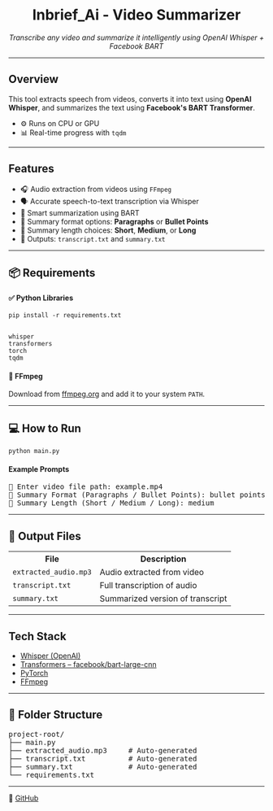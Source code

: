 <h1 align="center">Inbrief_Ai - Video Summarizer </h1>
<p align="center"><i>Transcribe any video and summarize it intelligently using OpenAI Whisper + Facebook BART</i></p>
<hr>

<h2> Overview</h2>
<p>This tool extracts speech from videos, converts it into text using <b>OpenAI Whisper</b>, and summarizes the text using <b>Facebook's BART Transformer</b>.</p>
<ul>
  <li>⚙️ Runs on CPU or GPU</li>
  <li>📊 Real-time progress with <code>tqdm</code></li>
</ul>

<hr>

<h2> Features</h2>
<ul>
  <li>🎧 Audio extraction from videos using <code>FFmpeg</code></li>
  <li>🗣️ Accurate speech-to-text transcription via Whisper</li>
  <li>🧠 Smart summarization using BART</li>
  <li>📝 Summary format options: <b>Paragraphs</b> or <b>Bullet Points</b></li>
  <li>📏 Summary length choices: <b>Short</b>, <b>Medium</b>, or <b>Long</b></li>
  <li>💾 Outputs: <code>transcript.txt</code> and <code>summary.txt</code></li>
</ul>

<hr>

<h2>📦 Requirements</h2>

<h4>✅ Python Libraries</h4>
<pre><code>pip install -r requirements.txt</code></pre>

<pre><code>
whisper
transformers
torch
tqdm
</code></pre>

<h4>🔧 FFmpeg</h4>
<p>Download from <a href="https://ffmpeg.org/download.html" target="_blank">ffmpeg.org</a> and add it to your system <code>PATH</code>.</p>

<hr>

<h2>💻 How to Run</h2>
<pre><code>python main.py</code></pre>

<h4>Example Prompts</h4>
<pre>
🎥 Enter video file path: example.mp4
📝 Summary Format (Paragraphs / Bullet Points): bullet points
📏 Summary Length (Short / Medium / Long): medium
</pre>

<hr>

<h2>📂 Output Files</h2>
<table>
  <tr>
    <th>File</th>
    <th>Description</th>
  </tr>
  <tr>
    <td><code>extracted_audio.mp3</code></td>
    <td>Audio extracted from video</td>
  </tr>
  <tr>
    <td><code>transcript.txt</code></td>
    <td>Full transcription of audio</td>
  </tr>
  <tr>
    <td><code>summary.txt</code></td>
    <td>Summarized version of transcript</td>
  </tr>
</table>

<hr>

<h2> Tech Stack</h2>
<ul>
  <li><a href="https://github.com/openai/whisper" target="_blank">Whisper (OpenAI)</a></li>
  <li><a href="https://huggingface.co/facebook/bart-large-cnn" target="_blank">Transformers – facebook/bart-large-cnn</a></li>
  <li><a href="https://pytorch.org/" target="_blank">PyTorch</a></li>
  <li><a href="https://ffmpeg.org/" target="_blank">FFmpeg</a></li>
</ul>

<hr>

<h2>📁 Folder Structure</h2>
<pre>
project-root/
├── main.py
├── extracted_audio.mp3     # Auto-generated
├── transcript.txt          # Auto-generated
├── summary.txt             # Auto-generated
└── requirements.txt
</pre>

<hr>


🔗 <a href="https://github.com/bhargava-a/Inbreif_Ai" target="_blank">GitHub</a> 
